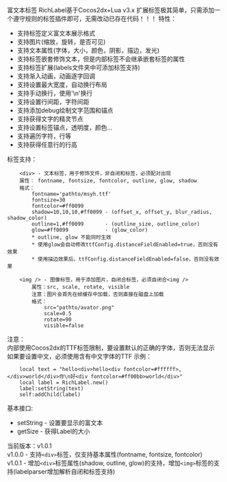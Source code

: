 富文本标签
RichLabel基于Cocos2dx+Lua v3.x
扩展标签极其简单，只需添加一个遵守规则的标签插件即可，无需改动已存在代码！！！
特性：
    
*   支持标签定义富文本展示格式
*   支持图片(缩放，旋转，是否可见)
*   支持文本属性(字体，大小，颜色，阴影，描边，发光)
*   支持标签嵌套修饰文本，但是内部标签不会继承嵌套标签的属性
*   支持标签扩展(labels文件夹中可添加标签支持)
*   支持渐入动画，动画逐字回调
*   支持设置最大宽度，自动换行布局
*   支持手动换行，使用'\n'换行
*   支持设置行间距，字符间距
*   支持添加debug绘制文字范围和锚点
*   支持获得文字的精灵节点
*   支持设置标签锚点，透明度，颜色...
*   支持遍历字符，行等
*   支持获得任意行的行高
        
标签支持：  
```
    <div> - 文本标签，用于修饰文件，非自闭和标签，必须配对出现  
    属性： fontname, fontsize, fontcolor, outline, glow, shadow  
    格式：
        fontname='pathto/msyh.ttf'
        fontsize=30
        fontcolor=#ff0099
        shadow=10,10,10,#ff0099 - (offset_x, offset_y, blur_radius, shadow_color)
        outline=1,#ff0099       - (outline_size, outline_color)
        glow=#ff0099            - (glow_color) 
        * outline, glow 不能同时生效
        * 使用glow会自动修改ttfConfig.distanceFieldEnabled=true，否则没有效果
        * 使用描边效果后，ttfConfig.distanceFieldEnabled=false，否则没有效果
        
    <img /> - 图像标签，用于添加图片，自闭合标签，必须自闭合<img />
        属性：src, scale, rotate, visible
        注意：图片会首先在帧缓存中加载，否则直接在磁盘上加载
        格式：
            src="pathto/avator.png"
            scale=0.5
            rotate=90
            visible=false
```
注意：  
    内部使用Cocos2dx的TTF标签限制，要设置默认的正确的字体，否则无法显示  
    如果要设置中文，必须使用含有中文字体的TTF
示例：
```
    local text = "hello<div>hello<div fontcolor=#ffffff>,</div>world</div>你\n好<div fontcolor=#ff00bb>world</div>"
    local label = RichLabel.new()
    label:setString(text)  
    self:addChild(label)  
```
基本接口:  

* setString - 设置要显示的富文本   
* getSize - 获得Label的大小  

当前版本：v1.0.1    
v1.0.0 - 支持`<div>`标签，仅支持基本属性(fontname, fontsize, fontcolor)  
v1.0.1 - 增加`<div>`标签属性(shadow, outline, glow)的支持，增加`<img>`标签的支持(labelparser增加解析自闭和标签支持) 
